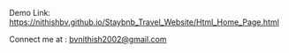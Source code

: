 Demo Link:
https://nithishbv.github.io/Staybnb_Travel_Website/Html_Home_Page.html

Connect me at :
bvnithish2002@gmail.com
